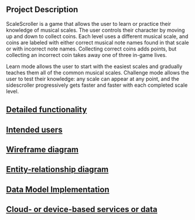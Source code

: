 ## Project Description

ScaleScroller is a game that allows the user to learn or practice their knowledge of musical scales. The user controls their character by moving up and down to collect coins. Each level uses a different musical scale, and coins are labeled with either correct musical note names found in that scale or with incorrect note names. Collecting correct coins adds points, but collecting an incorrect coin takes away one of three in-game lives.

Learn mode allows the user to start with the easiest scales and gradually teaches them all of the common musical scales. Challenge mode allows the user to test their knowledge: any scale can appear at any point, and the sidescroller progressively gets faster and faster with each completed scale level.

## [Detailed functionality](functionality.md)

## [Intended users](intended-users.md) 

## [Wireframe diagram](wireframe.md)

## [Entity-relationship diagram](erd.md)

## [Data Model Implementation](data-model-implementation.md)
   
## [Cloud- or device-based services or data](cloud-device-services.md)